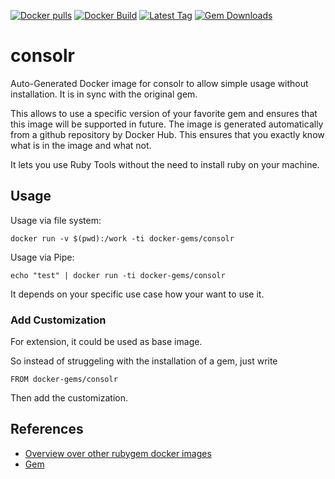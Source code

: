 [![Docker pulls](https://img.shields.io/docker/pulls/rubygem/consolr.svg)](https://hub.docker.com/r/rubygem/consolr/)
[![Docker Build](https://img.shields.io/docker/automated/rubygem/consolr.svg)](https://hub.docker.com/r/rubygem/consolr/)
[![Latest Tag](https://img.shields.io/github/tag/docker-rubygem/consolr.svg)](https://hub.docker.com/r/rubygem/consolr/)
[![Gem Downloads](https://img.shields.io/gem/dt/consolr.svg)](https://rubygems.org/gems/consolr/)
# consolr

Auto-Generated Docker image for consolr to allow simple usage without installation.
It is in sync with the original gem.

This allows to use a specific version of your favorite gem and ensures that this image will be supported in future.
The image is generated automatically from a github repository by Docker Hub.
This ensures that you exactly know what is in the image and what not.

It lets you use Ruby Tools without the need to install ruby on your machine.

## Usage

Usage via file system:

`docker run -v $(pwd):/work -ti docker-gems/consolr`

Usage via Pipe:

`echo "test" | docker run -ti docker-gems/consolr`

It depends on your specific use case how your want to use it.

### Add Customization

For extension, it could be used as base image.

So instead of struggeling with the installation of a gem, just write

`FROM docker-gems/consolr`

Then add the customization.

## References

 - [Overview over other rubygem docker images](https://github.com/thinkbot/docker-rubygem)
 - [Gem](https://rubygems.org/gems/consolr/)
